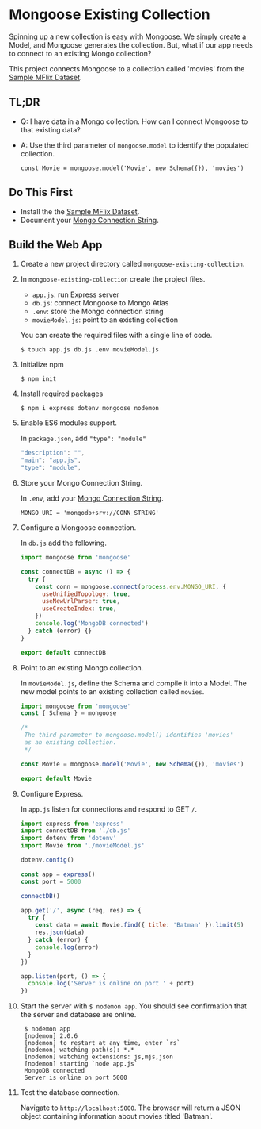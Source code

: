 # Mongoose Existing Collection

Spinning up a new collection is easy with Mongoose. We simply create a Model, and Mongoose generates the collection. But, what if our app needs to connect to an existing Mongo collection?

This project connects Mongoose to a collection called 'movies' from the [Sample MFlix Dataset](https://docs.atlas.mongodb.com/sample-data/sample-mflix).

## TL;DR

- Q: I have data in a Mongo collection. How can I connect Mongoose to that existing data?
- A: Use the third parameter of `mongoose.model` to identify the populated collection.

  `const Movie = mongoose.model('Movie', new Schema({}), 'movies')`

## Do This First

- Install the the [Sample MFlix Dataset](https://docs.atlas.mongodb.com/sample-data/sample-mflix).
- Document your [Mongo Connection String](https://docs.mongodb.com/manual/reference/connection-string/).

## Build the Web App

1. Create a new project directory called `mongoose-existing-collection`.

1. In `mongoose-existing-collection` create the project files.

   - `app.js`: run Express server
   - `db.js`: connect Mongoose to Mongo Atlas
   - `.env`: store the Mongo connection string
   - `movieModel.js`: point to an existing collection

   You can create the required files with a single line of code.

   `$ touch app.js db.js .env movieModel.js`

1. Initialize npm

   `$ npm init`

1. Install required packages

   `$ npm i express dotenv mongoose nodemon`

1. Enable ES6 modules support.

   In `package.json`, add `"type": "module"`

   ```js
   "description": "",
   "main": "app.js",
   "type": "module",
   ```

1. Store your Mongo Connection String.

   In `.env`, add your [Mongo Connection String](https://docs.mongodb.com/manual/reference/connection-string/).

   `MONGO_URI = 'mongodb+srv://CONN_STRING'`

1. Configure a Mongoose connection.

   In `db.js` add the following.

   ```js
   import mongoose from 'mongoose'

   const connectDB = async () => {
     try {
       const conn = mongoose.connect(process.env.MONGO_URI, {
         useUnifiedTopology: true,
         useNewUrlParser: true,
         useCreateIndex: true,
       })
       console.log('MongoDB connected')
     } catch (error) {}
   }

   export default connectDB
   ```

1. Point to an existing Mongo collection.

   In `movieModel.js`, define the Schema and compile it into a Model. The new model points to an existing collection called `movies`.

   ```js
   import mongoose from 'mongoose'
   const { Schema } = mongoose

   /* 
    The third parameter to mongoose.model() identifies 'movies'
    as an existing collection.
    */

   const Movie = mongoose.model('Movie', new Schema({}), 'movies')

   export default Movie
   ```

1. Configure Express.

   In `app.js` listen for connections and respond to GET `/`.

   ```js
   import express from 'express'
   import connectDB from './db.js'
   import dotenv from 'dotenv'
   import Movie from './movieModel.js'

   dotenv.config()

   const app = express()
   const port = 5000

   connectDB()

   app.get('/', async (req, res) => {
     try {
       const data = await Movie.find({ title: 'Batman' }).limit(5)
       res.json(data)
     } catch (error) {
       console.log(error)
     }
   })

   app.listen(port, () => {
     console.log('Server is online on port ' + port)
   })
   ```

1. Start the server with `$ nodemon app`. You should see confirmation that the server and database are online.

   ```lang-bash
    $ nodemon app
    [nodemon] 2.0.6
    [nodemon] to restart at any time, enter `rs`
    [nodemon] watching path(s): *.*
    [nodemon] watching extensions: js,mjs,json
    [nodemon] starting `node app.js`
    MongoDB connected
    Server is online on port 5000
   ```

1. Test the database connection.

   Navigate to `http://localhost:5000`. The browser will return a JSON object containing information about movies titled 'Batman'.

